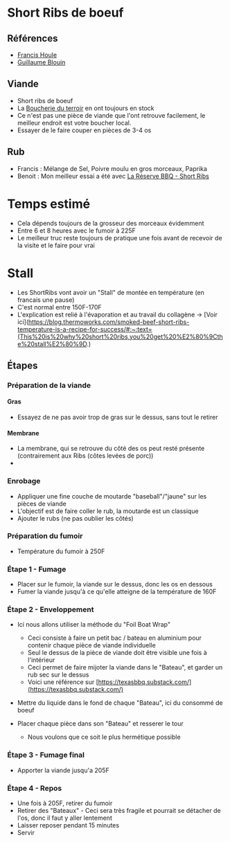 # Short Ribs de boeuf

## Références
- [Francis Houle](https://ca.linkedin.com/in/francis-houle-4175094)
- [Guillaume Blouin](https://ca.linkedin.com/in/guillaume-blouin-183ab939)

## Viande
- Short ribs de boeuf
- La [Boucherie du terroir](https://boucherieduterroir.ca/) en ont toujours en stock
- Ce n'est pas une pièce de viande que l'ont retrouve facilement, le meilleur endroit est votre boucher local.
- Essayer de le faire couper en pièces de 3-4 os

## Rub
- Francis : Mélange de Sel, Poivre moulu en gros morceaux, Paprika
- Benoit : Mon meilleur essai a été avec [La Réserve BBQ - Short Ribs](https://bbqprestige.com/produit/epices-steak-et-short-ribs-de-la-reserve-bbq/)

# Temps estimé
- Cela dépends toujours de la grosseur des morceaux évidemment
- Entre 6 et 8 heures avec le fumoir à 225F
- Le meilleur truc reste toujours de pratique une fois avant de recevoir de la visite et le faire pour vrai

# Stall 
- Les ShortRibs vont avoir un "Stall" de montée en température (en francais une pause)
- C'est normal entre 150F-170F
- L'explication est relié à l'évaporation et au travail du collagène -> [Voir ici](https://blog.thermoworks.com/smoked-beef-short-ribs-temperature-is-a-recipe-for-success/#:~:text=(This%20is%20why%20short%20ribs,you%20get%20%E2%80%9Cthe%20stall%E2%80%9D.)

## Étapes

### Préparation de la viande
#### Gras
- Essayez de ne pas avoir trop de gras sur le dessus, sans tout le retirer

#### Membrane
- La membrane, qui se retrouve du côté des os peut resté présente (contrairement aux Ribs (côtes levées de porc))
- 

### Enrobage
- Appliquer une fine couche de moutarde "baseball"/"jaune" sur les pièces de viande
- L'objectif est de faire coller le rub, la moutarde est un classique
- Ajouter le rubs (ne pas oublier les côtés)

### Préparation du fumoir
- Température du fumoir à 250F

### Étape 1 - Fumage
- Placer sur le fumoir, la viande sur le dessus, donc les os en dessous
- Fumer la viande jusqu'à ce qu'elle atteigne de la température de 160F

### Étape 2 - Enveloppement
- Ici nous allons utiliser la méthode du "Foil Boat Wrap"
    - Ceci consiste à faire un petit bac / bateau en aluminium pour contenir chaque pièce de viande individuelle
    - Seul le dessus de la pièce de viande doit être visible une fois à l'intérieur
    - Ceci permet de faire mijoter la viande dans le "Bateau", et garder un rub sec sur le dessus
    - Voici une référence sur [https://texasbbq.substack.com/](https://texasbbq.substack.com/)

- Mettre du liquide dans le fond de chaque "Bateau", ici du consommé de boeuf
- Placer chaque pièce dans son "Bateau" et resserer le tour
    - Nous voulons que ce soit le plus hermétique possible

### Étape 3 - Fumage final
- Apporter la viande jusqu'a 205F

### Étape 4 - Repos
- Une fois à 205F, retirer du fumoir
- Retirer des "Bateaux" - Ceci sera très fragile et pourrait se détacher de l'os, donc il faut y aller lentement
- Laisser reposer pendant 15 minutes
- Servir





